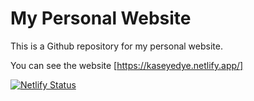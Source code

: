 # My Personal Website

This is a Github repository for my personal website.

You can see the website [https://kaseyedye.netlify.app/]


[![Netlify Status](https://api.netlify.com/api/v1/badges/35fa3921-7143-42c6-b734-89a51dfb3ba2/deploy-status)](https://app.netlify.com/sites/kaseyedye/deploys)